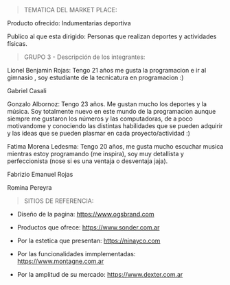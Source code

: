 > TEMATICA DEL MARKET PLACE:

Producto ofrecido: Indumentarias deportiva

Publico al que esta dirigido: Personas que realizan deportes y actividades físicas.


> GRUPO 3 - Descripción de los integrantes:

Lionel Benjamin Rojas: Tengo 21 años me gusta la programacion e ir al gimnasio , soy estudiante de la tecnicatura en programacion :)

Gabriel Casali

Gonzalo Albornoz: Tengo 23 años. Me gustan mucho los deportes y la música. Soy totalmente nuevo en este mundo de la programacion aunque siempre me gustaron los números y las computadoras, de a poco motivandome y conociendo las distintas habilidades que se pueden adquirir y las ideas que se pueden plasmar en cada proyecto/actividad :)

Fatima Morena Ledesma: Tengo 20 años, me gusta mucho escuchar musica mientras estoy programando (me inspira), soy muy detallista y perfeccionista (nose si es una ventaja o desventaja jaja).

Fabrizio Emanuel Rojas

Romina Pereyra

> SITIOS  DE REFERENCIA:

- Diseño de la pagina:
https://www.ogsbrand.com

- Productos que ofrece:
https://www.sonder.com.ar

- Por la estetica que presentan:
https://ninayco.com

- Por las funcionalidades immplementadas:
https://www.montagne.com.ar

- Por la amplitud de su mercado:
https://www.dexter.com.ar
